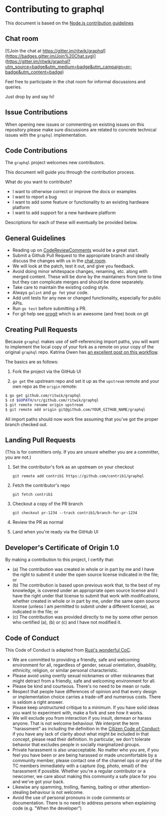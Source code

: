 # Contributing to graphql

This document is based on the [Node.js contribution guidelines](https://github.com/nodejs/node/blob/master/CONTRIBUTING.md)

## Chat room

[![Join the chat at https://gitter.im/ritwik/graphql](https://badges.gitter.im/Join%20Chat.svg)]
(https://gitter.im/ritwik/graphql?utm_source=badge&utm_medium=badge&utm_campaign=pr-badge&utm_content=badge)

Feel free to participate in the chat room for informal discussions and queries.

Just drop by and say hi!

## Issue Contributions

When opening new issues or commenting on existing issues on this repository
please make sure discussions are related to concrete technical issues with the
`graphql` implementation.

## Code Contributions

The `graphql` project welcomes new contributors.

This document will guide you through the contribution process.

What do you want to contribute?

- I want to otherwise correct or improve the docs or examples
- I want to report a bug
- I want to add some feature or functionality to an existing hardware platform
- I want to add support for a new hardware platform

Descriptions for each of these will eventually be provided below.

## General Guidelines
* Reading up on [CodeReviewComments](https://github.com/golang/go/wiki/CodeReviewComments) would be a great start.
* Submit a Github Pull Request to the appropriate branch and ideally discuss the changes with us in the [chat room](#chat-room).
* We will look at the patch, test it out, and give you feedback.
* Avoid doing minor whitespace changes, renaming, etc. along with merged content. These will be done by the maintainers from time to time but they can complicate merges and should be done separately.
* Take care to maintain the existing coding style.
* Always `golint` and `go fmt` your code.
* Add unit tests for any new or changed functionality, especially for public APIs.
* Run `go test` before submitting a PR.
* For git help see [progit](http://git-scm.com/book) which is an awesome (and free) book on git


## Creating Pull Requests
Because `graphql` makes use of self-referencing import paths, you will want
to implement the local copy of your fork as a remote on your copy of the
original `graphql` repo. Katrina Owen has [an excellent post on this workflow](https://splice.com/blog/contributing-open-source-git-repositories-go/).

The basics are as follows:

1. Fork the project via the GitHub UI

2. `go get` the upstream repo and set it up as the `upstream` remote and your own repo as the `origin` remote:

```bash
$ go get github.com/ritwik/graphql
$ cd $GOPATH/src/github.com/ritwik/graphql
$ git remote rename origin upstream
$ git remote add origin git@github.com/YOUR_GITHUB_NAME/graphql
```
All import paths should now work fine assuming that you've got the
proper branch checked out.


## Landing Pull Requests
(This is for committers only. If you are unsure whether you are a committer, you are not.)

1. Set the contributor's fork as an upstream on your checkout

   ```git remote add contrib1 https://github.com/contrib1/graphql```

2. Fetch the contributor's repo

   ```git fetch contrib1```

3. Checkout a copy of the PR branch

   ```git checkout pr-1234 --track contrib1/branch-for-pr-1234```

4. Review the PR as normal

5. Land when you're ready via the GitHub UI

## Developer's Certificate of Origin 1.0

By making a contribution to this project, I certify that:

* (a) The contribution was created in whole or in part by me and I
have the right to submit it under the open source license indicated
in the file; or
* (b) The contribution is based upon previous work that, to the best
of my knowledge, is covered under an appropriate open source license
and I have the right under that license to submit that work with
modifications, whether created in whole or in part by me, under the
same open source license (unless I am permitted to submit under a
different license), as indicated in the file; or
* (c) The contribution was provided directly to me by some other
person who certified (a), (b) or (c) and I have not modified it.


## Code of Conduct

This Code of Conduct is adapted from [Rust's wonderful
CoC](http://www.rust-lang.org/conduct.html).

* We are committed to providing a friendly, safe and welcoming
environment for all, regardless of gender, sexual orientation,
disability, ethnicity, religion, or similar personal characteristic.
* Please avoid using overtly sexual nicknames or other nicknames that
might detract from a friendly, safe and welcoming environment for
all.
* Please be kind and courteous. There's no need to be mean or rude.
* Respect that people have differences of opinion and that every
design or implementation choice carries a trade-off and numerous
costs. There is seldom a right answer.
* Please keep unstructured critique to a minimum. If you have solid
ideas you want to experiment with, make a fork and see how it works.
* We will exclude you from interaction if you insult, demean or harass
anyone.  That is not welcome behaviour. We interpret the term
"harassment" as including the definition in the [Citizen Code of
Conduct](http://citizencodeofconduct.org/); if you have any lack of
clarity about what might be included in that concept, please read
their definition. In particular, we don't tolerate behavior that
excludes people in socially marginalized groups.
* Private harassment is also unacceptable. No matter who you are, if
you feel you have been or are being harassed or made uncomfortable
by a community member, please contact one of the channel ops or any
of the TC members immediately with a capture (log, photo, email) of
the harassment if possible.  Whether you're a regular contributor or
a newcomer, we care about making this community a safe place for you
and we've got your back.
* Likewise any spamming, trolling, flaming, baiting or other
attention-stealing behaviour is not welcome.
* Avoid the use of personal pronouns in code comments or
documentation. There is no need to address persons when explaining
code (e.g. "When the developer")
